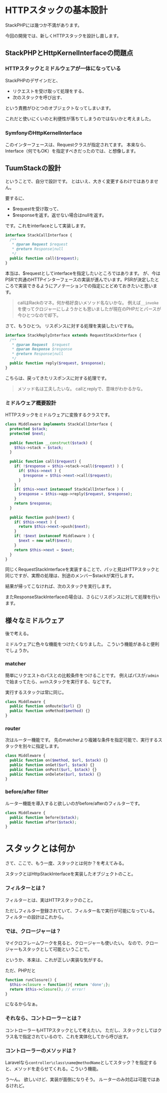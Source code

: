 HTTPスタックの基本設計
==================

StackPHPには幾つか不満があります。

今回の開発では、新しくHTTPスタックを設計し直します。

StackPHPとHttpKernelInterfaceの問題点
-------

### HTTPスタックとミドルウェアが一体になっている

StackPHPのデザインだと、
*   リクエストを受け取って処理をする、
*   次のスタックを呼び出す、

という責務がひとつのオブジェクトなってしまいます。

これだと使いにくいのと利便性が落ちてしまうのではないかと考えました。

### SymfonyのHttpKernelInterface

このインターフェースは、Requestクラスが指定されてます。
本来なら、Interface（何でもOK）を指定すべきだったのでは、と想像します。


TuumStackの設計
-------------

ということで、自分で設計です。
とはいえ、大きく変更するわけではありません。

要するに、
*   $requestを受け取って、
*   $responseを返す。返せない場合はnullを返す。

です。これをinterfaceとして実装します。

```php
interface StackCallInterface {
  /**
   * @param Request $request
   * @return Response|null
   */
  public function call($request);
}
```

本当は、$requestとしてinterfaceを指定したいところではあります。
が、今はPSRで共通のHTTPインターフェースの実装が進んでいます。PSRが決定したところで実装できるようにアノテーションでの指定にとどめておきたいと思います。

> callはRackのマネ。何か格好良いメソッド名ないかな。
> 例えば```__invoke```を使ってクロジャーにしようかとも思いましたが現在のPHPだとパースが今ひとつなので却下。

さて、もうひとつ。
リスポンスに対する処理を実装したいですね。

```php
interface StackReplyInterface extends RequestStackInterface {
  /**
   * @param Request  $request
   * @param Response $response
   * @return Response|null
   */
  public function reply($request, $response);
}
```

こちらは、戻ってきたリスポンスに対する処理です。

> メソッド名は工夫したいな。
> callとreplyで、意味がわかるかな。


### ミドルウェア概要設計

HTTPスタックをミドルウェアに変換するクラスです。

```php
class Middleware implements StackCallInterface {
  protected $stack;
  protected $next;
  
  public function __construct($stack) {
    $this->stack = $stack;
  }
  
  public function call($request) {
    if( !$response = $this->stack->call($request) ) {
      if( $this->next ) {
        $response = $this->next->call($request);
      }
    }
    if( $this->next instanceof StackCallInterface ) {
      $response = $this->app->reply($request, $response);
    }
    return $response;
  }
  
  public function push($next) {
    if( $this->next ) {
      return $this->next->push($next);
    }
    if( !$next instanceof Middleware ) {
      $next = new self($next);
    }
    return $this->next = $next;
  }
}
```

同じくRequestStackInterfaceを実装することで、パッと見はHTTPスタックと同じですが、実際の処理は、別途のメンバー$stackが実行します。

結果が帰ってこなければ、次のスタックを実行します。

またResponseStackInterfaceの場合は、さらにリスポンスに対して処理を行います。



様々なミドルウェア
--------------

後で考える。

ミドルウェアに色々な機能をつけたくなりました。
こういう機能があると便利でしょうか。

### matcher

簡単にリクエストのパスとの比較条件をつけることです。
例えばパスが```/admin```で始まってたら、```auth```スタックを実行する、などです。

実行するスタックは常に同じ。

```php
class Middleware {
  public function onRoute($url) {}
  public function onMethod($method) {}
}
```


### router

次はルーター機能です。
先のmatcherより複雑な条件を指定可能で、実行するスタックを別々に指定します。

```php
class Middleware {
  public function on($method, $url, $stack) {}
  public function onGet($url, $stack) {}
  public function onPost($url, $stack) {}
  public function onDelete($url, $stack) {}
}
```


### before/after filter

ルーター機能を導入すると欲しいのがbefore/afterのフィルターです。

```php
class Middleware {
  public function before($stack);
  public function after($stack);
}
```

スタックとは何か
=============

さて、ここで、もう一度、スタックとは何か？を考えてみる。

スタックとはHttpStackInterfaceを実装したオブジェクトのこと。


### フィルターとは？

フィルターとは、実はHTTPスタックのこと。

ただしフィルター登録されていて、フィルター名で実行が可能になっている。
フィルターの設計はこれから。


### では、クロージャーは？

マイクロフレームワークを見ると、クロージャーも使いたい。
なので、クロージャーもスタックとして可能ということで。


というか、本来は、これが正しい実装な気がする。

ただ、PHPだと

```php
function runClosure() {
  $this->closure = function(){ return 'done';};
  return $this->closure(); // error!
}
```

になるからなぁ。


### それなら、コントローラーとは？

コントローラーもHTTPスタックとして考えたい。
ただし、スタックとしてはクラス名で指定されているので、これを実体化してから呼び出す。


### コントローラーのメソッドは？

Laravelなら```controller\class\name@methodName```としてスタック？を指定すると、メソッドを走らせてくれる。こういう機能。

う〜ん。
欲しいけど、実装が面倒になりそう。
ルーターのみ対応は可能ではあるけれど。

